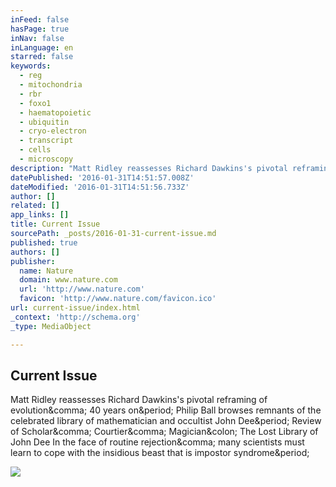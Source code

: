```yaml
---
inFeed: false
hasPage: true
inNav: false
inLanguage: en
starred: false
keywords:
  - reg
  - mitochondria
  - rbr
  - foxo1
  - haematopoietic
  - ubiquitin
  - cryo-electron
  - transcript
  - cells
  - microscopy
description: "Matt Ridley reassesses Richard Dawkins's pivotal reframing of evolution, 40 years on. Philip Ball browses remnants of the celebrated library of mathematician and occultist John Dee. Review of Scholar, Courtier, Magician: The Lost Library of John Dee In the face of routine rejection, many scientists must learn to cope with the insidious beast that is impostor syndrome."
datePublished: '2016-01-31T14:51:57.008Z'
dateModified: '2016-01-31T14:51:56.733Z'
author: []
related: []
app_links: []
title: Current Issue
sourcePath: _posts/2016-01-31-current-issue.md
published: true
authors: []
publisher:
  name: Nature
  domain: www.nature.com
  url: 'http://www.nature.com'
  favicon: 'http://www.nature.com/favicon.ico'
url: current-issue/index.html
_context: 'http://schema.org'
_type: MediaObject

---
```

<article style=""><h1>Current Issue</h1><p>Matt Ridley reassesses Richard Dawkins's pivotal reframing of evolution&amp;comma; 40 years on&amp;period; Philip Ball browses remnants of the celebrated library of mathematician and occultist John Dee&amp;period; Review of Scholar&amp;comma; Courtier&amp;comma; Magician&amp;colon; The Lost Library of John Dee In the face of routine rejection&amp;comma; many scientists must learn to cope with the insidious beast that is impostor syndrome&amp;period;</p><img src="http://www.nature.com/news/2016/160126/thumbs/homepage529456a-i1.0.jpg" /></article>